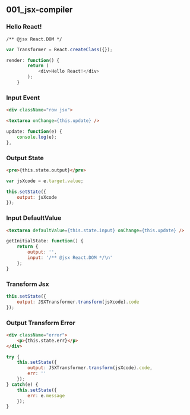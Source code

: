 ## 001_jsx-compiler

### Hello React!

`/** @jsx React.DOM */`

```javascript
var Transformer = React.createClass({});
```

```javascript
render: function() {
        return (
            <div>Hello React!</div>
        );
    }
```

### Input Event

```html
<div className="row jsx">
```

```html
<textarea onChange={this.update} />
```

```javascript
update: function(e) {
    console.log(e);
},
```

### Output State

```html
<pre>{this.state.output}</pre>
```

```javascript
var jsXcode = e.target.value;
```

```javascript
this.setState({
    output: jsXcode
});
```

### Input DefaultValue

```html
<textarea defaultValue={this.state.input} onChange={this.update} />
```

```javascript
getInitialState: function() {
    return {
        output: '',
        input: '/** @jsx React.DOM */\n'
    };
}
```

### Transform Jsx

```javascript
this.setState({
    output: JSXTransformer.transform(jsXcode).code
});
```

### Output Transform Error

```html
<div className="error">
    <p>{this.state.err}</p>
</div>
```

```javascript
try {
    this.setState({
        output: JSXTransformer.transform(jsXcode).code,
        err: ''
    });
} catch(e) {
    this.setState({
        err: e.message
    });
}
```
